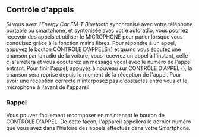 ## Contrôle d'appels
Si vous avez l'*Energy Car FM-T Bluetooth* synchronisé avec votre téléphone portable ou smartphone, et syntonisée avec votre autoradio, vous pourrez recevoir des appels et utiliser le MICROPHONE pour parler lorsque vous conduisez grâce à la fonction mains libres. 
Pour répondre à un appel, appuyez le bouton CÔNTROLE D'APPELS () et quand vous écoutez une chanson par la radio de la voiture, vous recevrez un appel à l'instant, celle-ci s'arrêtera et vous écouterez un message vocal avec le numéro de l'appel entrant. Pour finir l'appel, appuyez à nouveau sur CONTRÔLE D'APPEL (), la chanson sera reprise depuis le moment de la réception de l'appel. 
Pour avoir une réception correcte n'interposez pas d'obstacles entre vous et le microphone à l'avant de l'appareil.

### Rappel
Vous pouvez facilement recomposer en maintenant le bouton de CONTRÔLE D'APPEL. De cette façon, l'appareil appellera le dernier numéro que vous avez dans l'histoire des appels effectués dans votre Smartphone.
